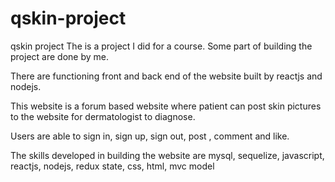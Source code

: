 # qskin-project
qskin project
The is a project I did for a course. Some part of building the project are done by me.

There are functioning front and back end of the website built by reactjs and nodejs.

This website is a forum based website where patient can post skin pictures to the website for dermatologist to diagnose.

Users are able to sign in, sign up, sign out, post , comment and like.

The skills developed in building the website are mysql, sequelize, javascript, reactjs, nodejs, redux state, css, html, mvc model
